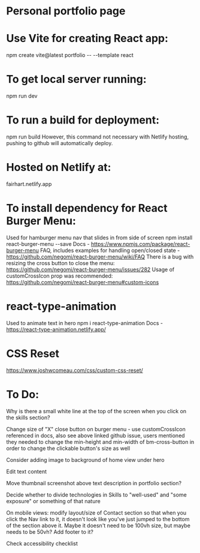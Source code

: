 # Personal portfolio page

# Use Vite for creating React app:
npm create vite@latest portfolio -- --template react

# To get local server running:
npm run dev

# To run a build for deployment:
npm run build
However, this command not necessary with Netlify hosting, pushing to github will automatically deploy.

# Hosted on Netlify at:
fairhart.netlify.app

# To install dependency for React Burger Menu:
Used for hamburger menu nav that slides in from side of screen
npm install react-burger-menu --save
Docs - https://www.npmjs.com/package/react-burger-menu
FAQ, includes examples for handling open/closed state - https://github.com/negomi/react-burger-menu/wiki/FAQ
There is a bug with resizing the cross button to close the menu:
https://github.com/negomi/react-burger-menu/issues/282
Usage of customCrossIcon prop was recommended:
https://github.com/negomi/react-burger-menu#custom-icons

# react-type-animation
Used to animate text in hero
npm i react-type-animation
Docs - https://react-type-animation.netlify.app/

# CSS Reset
https://www.joshwcomeau.com/css/custom-css-reset/

# To Do:
Why is there a small white line at the top of the screen when you click on the skills section?

Change size of "X" close button on burger menu - use customCrossIcon referenced in docs, also see above linked github issue, users mentioned they needed to change the min-height and min-width of bm-cross-button in order to change the clickable button's size as well

Consider adding image to background of home view under hero

Edit text content

Move thumbnail screenshot above text description in portfolio section?

Decide whether to divide technologies in Skills to "well-used" and "some exposure" or something of that nature

On mobile views: modify layout/size of Contact section so that when you click the Nav link to it, it doesn't look like you've just jumped to the bottom of the section above it. Maybe it doesn't need to be 100vh size, but maybe needs to be 50vh? Add footer to it?

Check accessibility checklist